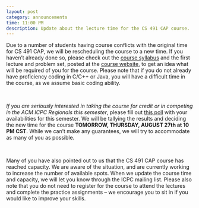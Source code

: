 ```yaml
---
layout: post
category: announcements
time: 11:00 PM
description: Update about the lecture time for the CS 491 CAP course.
---
```


Due to a number of students having course conflicts with the original time for CS 491 CAP, we will be rescheduling the course to a new time. If you haven’t already done so, please check out the [course syllabus][1] and the first lecture and problem set, posted at the [course website][2], to get an idea what will be required of you for the course. Please note that if you do not already have proficiency coding in C/C++ or Java, you will have a difficult time in the course, as we assume basic coding ability.

<br>

<i>If you are seriously interested in taking the course for credit or in competing in the ACM ICPC Regionals this semester</i>, please fill out [this poll][3] with your availabilities for this semester. We will be tallying the results and deciding the new time for the course <b>TOMORROW, THURSDAY, AUGUST 27th at 10 PM CST</b>. While we can’t make any guarantees, we will try to accommodate as many of you as possible.

<br>

Many of you have also pointed out to us that the CS 491 CAP course has reached capacity. We are aware of the situation, and are currently working to increase the number of available spots. When we update the course time and capacity, we will let you know through the ICPC mailing list. Please also note that you do not need to register for the course to attend the lectures and complete the practice assignments – we encourage you to sit in if you would like to improve your skills.

[1]: https://wiki.cites.illinois.edu/wiki/display/cs491cap/Home
[2]: https://wiki.cites.illinois.edu/wiki/display/cs491cap/Syllabus
[3]: http://whenisgood.net/CS-491-CAP-seminar-time

